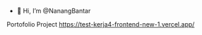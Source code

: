- 👋 Hi, I’m @NanangBantar

Portofolio Project
https://test-kerja4-frontend-new-1.vercel.app/

<!---
NanangBantar/NanangBantar is a ✨ special ✨ repository because its `README.md` (this file) appears on your GitHub profile.
You can click the Preview link to take a look at your changes.
--->
